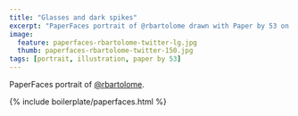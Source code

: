 ```yaml
---
title: "Glasses and dark spikes"
excerpt: "PaperFaces portrait of @rbartolome drawn with Paper by 53 on an iPad."
image: 
  feature: paperfaces-rbartolome-twitter-lg.jpg
  thumb: paperfaces-rbartolome-twitter-150.jpg
tags: [portrait, illustration, paper by 53]
---
```


PaperFaces portrait of [@rbartolome](http://twitter.com/rbartolome).

{% include boilerplate/paperfaces.html %}